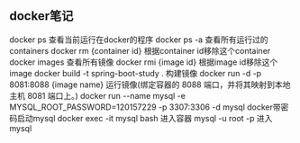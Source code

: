 ## docker笔记
docker ps 查看当前运行在docker的程序
docker ps -a 查看所有运行过的containers
docker rm {container id} 根据container id移除这个container
docker images 查看所有镜像
docker rmi {image id} 根据image id移除这个image
docker build -t spring-boot-study . 构建镜像
docker run -d -p 8081:8088 {image name} 运行镜像(绑定容器的 8088 端口，并将其映射到本地主机 8081 端口上。)
docker run --name mysql -e MYSQL_ROOT_PASSWORD=120157229 -p 3307:3306 -d mysql docker带密码启动mysql
docker exec -it mysql bash 进入容器
mysql -u root -p 进入mysql
